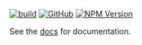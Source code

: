 
[![build](https://img.shields.io/github/actions/workflow/status/georgejecook/roku-log/build.yml?logo=github&branch=master)](https://github.com/georgejecook/roku-log/actions/workflows/build.yml)
[![GitHub](https://img.shields.io/github/release/georgejecook/roku-log.svg?style=flat-square)](https://github.com/georgejecook/roku-log/releases)
[![NPM Version](https://badge.fury.io/js/roku-log.svg?style=flat)](https://npmjs.org/package/roku-log)

See the [docs](docs/Home.md) for documentation.
